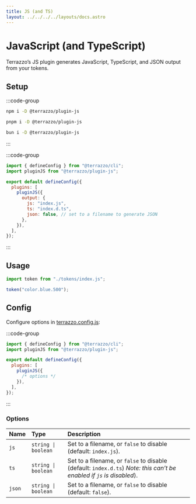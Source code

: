 ```yaml
---
title: JS (and TS)
layout: ../../../../layouts/docs.astro
---
```


# JavaScript (and TypeScript)

Terrazzo’s JS plugin generates JavaScript, TypeScript, and JSON output from your tokens.

## Setup

:::code-group

```sh [npm]
npm i -D @terrazzo/plugin-js
```

```sh [pnpm]
pnpm i -D @terrazzo/plugin-js
```

```sh [bun]
bun i -D @terrazzo/plugin-js
```

:::

:::code-group

```js [terrazzo.config.js]
import { defineConfig } from "@terrazzo/cli";
import pluginJS from "@terrazzo/plugin-js";

export default defineConfig({
  plugins: [
    pluginJS({
      output: {
        js: "index.js",
        ts: "index.d.ts",
        json: false, // set to a filename to generate JSON
      },
    }),
  ],
});
```

:::

## Usage

```ts
import token from "./tokens/index.js";

token("color.blue.500");
```

## Config

Configure options in [terrazzo.config.js](/docs/cli/config):

:::code-group

```js [terrazzo.config.js]
import { defineConfig } from "@terrazzo/cli";
import pluginJS from "@terrazzo/plugin-js";

export default defineConfig({
  plugins: [
    pluginJS({
      /* options */
    }),
  ],
});
```

:::

### Options

| Name   | Type                | Description                                                                                                          |
| :----- | :------------------ | :------------------------------------------------------------------------------------------------------------------- |
| `js`   | `string \| boolean` | Set to a filename, or `false` to disable (default: `index.js`).                                                      |
| `ts`   | `string \| boolean` | Set to a filename, or `false` to disable (default: `index.d.ts`) _Note: this can’t be enabled if `js` is disabled_). |
| `json` | `string \| boolean` | Set to a filename, or `false` to disable (default: `false`).                                                         |
